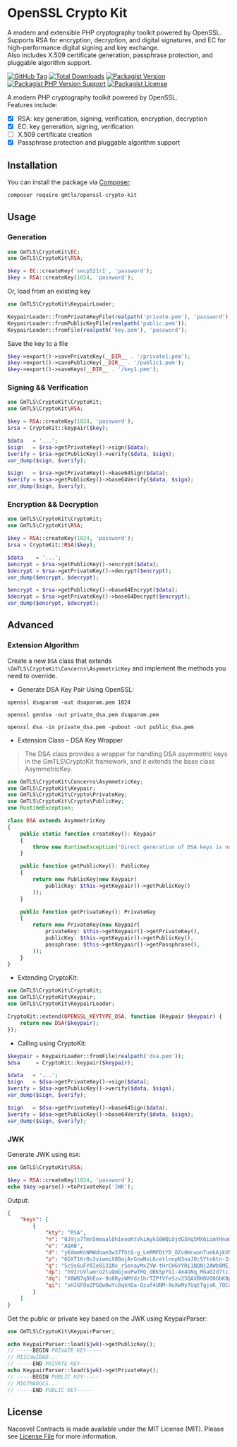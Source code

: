 # OpenSSL Crypto Kit

A modern and extensible PHP cryptography toolkit powered by OpenSSL.  
Supports RSA for encryption, decryption, and digital signatures, and EC for high-performance digital signing and key exchange.  
Also includes X.509 certificate generation, passphrase protection, and pluggable algorithm support.

[![GitHub Tag](https://img.shields.io/github/v/tag/gmtls/openssl-crypto-kit)](https://github.com/gmtls/openssl-crypto-kit/tags)
[![Total Downloads](https://img.shields.io/packagist/dt/gmtls/openssl-crypto-kit?style=flat-square)](https://packagist.org/packages/gmtls/openssl-crypto-kit)
[![Packagist Version](https://img.shields.io/packagist/v/gmtls/openssl-crypto-kit)](https://packagist.org/packages/gmtls/openssl-crypto-kit)
[![Packagist PHP Version Support](https://img.shields.io/packagist/php-v/gmtls/openssl-crypto-kit)](https://github.com/gmtls/openssl-crypto-kit)
[![Packagist License](https://img.shields.io/github/license/gmtls/openssl-crypto-kit)](https://github.com/gmtls/openssl-crypto-kit)

A modern PHP cryptography toolkit powered by OpenSSL.  
Features include:

- [x] RSA: key generation, signing, verification, encryption, decryption
- [x] EC: key generation, signing, verification
- [ ] X.509 certificate creation
- [x] Passphrase protection and pluggable algorithm support

## Installation

You can install the package via [Composer](https://getcomposer.org/):

```bash
composer require gmtls/openssl-crypto-kit
```

## Usage

### Generation

```php
use GmTLS\CryptoKit\EC;
use GmTLS\CryptoKit\RSA;

$key = EC::createKey('secp521r1', 'password');
$key = RSA::createKey(1024, 'password');
```

Or, load from an existing key

```php
use GmTLS\CryptoKit\KeypairLoader;

KeypairLoader::fromPrivateKeyFile(realpath('private.pem'), 'password');
KeypairLoader::fromPublicKeyFile(realpath('public.pem'));
KeypairLoader::fromFile(realpath('key.pem'), 'password');
```

Save the key to a file

```php
$key->export()->savePrivateKey(__DIR__ . '/private1.pem');
$key->export()->savePublicKey(__DIR__ . '/public1.pem');
$key->export()->saveKeys(__DIR__ . '/key1.pem');
```

### Signing && Verification

```php
use GmTLS\CryptoKit\CryptoKit;
use GmTLS\CryptoKit\RSA;

$key = RSA::createKey(1024, 'password');
$rsa = CryptoKit::keypair($key);

$data   = '...';
$sign   = $rsa->getPrivateKey()->sign($data);
$verify = $rsa->getPublicKey()->verify($data, $sign);
var_dump($sign, $verify);

$sign   = $rsa->getPrivateKey()->base64Sign($data);
$verify = $rsa->getPublicKey()->base64Verify($data, $sign);
var_dump($sign, $verify);
```

### Encryption && Decryption

```php
use GmTLS\CryptoKit\CryptoKit;
use GmTLS\CryptoKit\RSA;

$key = RSA::createKey(1024, 'password');
$rsa = CryptoKit::RSA($key);

$data    = '...';
$encrypt = $rsa->getPublicKey()->encrypt($data);
$decrypt = $rsa->getPrivateKey()->decrypt($encrypt);
var_dump($encrypt, $decrypt);

$encrypt = $rsa->getPublicKey()->base64Encrypt($data);
$decrypt = $rsa->getPrivateKey()->base64Decrypt($encrypt);
var_dump($encrypt, $decrypt);
```

## Advanced

### Extension Algorithm

Create a new `DSA` class that extends `\GmTLS\CryptoKit\Concerns\AsymmetricKey` and implement the methods you need to override.

- Generate DSA Key Pair Using OpenSSL:

```shell
openssl dsaparam -out dsaparam.pem 1024

openssl gendsa -out private_dsa.pem dsaparam.pem

openssl dsa -in private_dsa.pem -pubout -out public_dsa.pem
```

- Extension Class – DSA Key Wrapper

> The DSA class provides a wrapper for handling DSA asymmetric keys in the GmTLS\CryptoKit framework, and it extends the base class AsymmetricKey.

```php
use GmTLS\CryptoKit\Concerns\AsymmetricKey;
use GmTLS\CryptoKit\Keypair;
use GmTLS\CryptoKit\Crypto\PrivateKey;
use GmTLS\CryptoKit\Crypto\PublicKey;
use RuntimeException;

class DSA extends AsymmetricKey
{
    public static function createKey(): Keypair
    {
        throw new RuntimeException('Direct generation of DSA keys is not supported');
    }

    public function getPublicKey(): PublicKey
    {
        return new PublicKey(new Keypair(
            publicKey: $this->getKeypair()->getPublicKey()
        ));
    }

    public function getPrivateKey(): PrivateKey
    {
        return new PrivateKey(new Keypair(
            privateKey: $this->getKeypair()->getPrivateKey(),
            publicKey: $this->getKeypair()->getPublicKey(),
            passphrase: $this->getKeypair()->getPassphrase(),
        ));
    }
}
```

- Extending CryptoKit:

```php
use GmTLS\CryptoKit\CryptoKit;
use GmTLS\CryptoKit\Keypair;
use GmTLS\CryptoKit\KeypairLoader;

CryptoKit::extend(OPENSSL_KEYTYPE_DSA, function (Keypair $keypair) {
    return new DSA($keypair);
});
```

- Calling using CryptoKit:

```php
$keypair = KeypairLoader::fromFile(realpath('dsa.pem'));
$dsa     = CryptoKit::keypair($keypair);

$data   = '...';
$sign   = $dsa->getPrivateKey()->sign($data);
$verify = $dsa->getPublicKey()->verify($data, $sign);
var_dump($sign, $verify);

$sign   = $dsa->getPrivateKey()->base64Sign($data);
$verify = $dsa->getPublicKey()->base64Verify($data, $sign);
var_dump($sign, $verify);
```

### JWK

Generate JWK using `RSA`:

```php
use GmTLS\CryptoKit\RSA;

$key = RSA::createKey(1024, 'password');
echo $key->parse()->toPrivateKey('JWK');
```

Output:

```json
{
    "keys": [
        {
            "kty": "RSA",
            "n": "0J9js7Tmn5meaal0h1eooKtVkiAykS8WQLOjdGXHq5MX6iimYHna04N_u18bWu02OsULOFj96nuA9C4MvYdFMxPGN8v6j_a2CQRnuIoAtizy1umYkZyBT5LnTmOMG3UOqAFIXDyVrsegYHRTsn0cr8ncYUhHhpBZX7A-Ly7gbYk=",
            "e": "AQAB",
            "d": "yEAmmKnNMWdoam3w37ThtQ-g_LmRMFDtYD_OZv0HcwanTumkAjkVNjAkHHvHKzlE85aOFZE-caQI_Nly-z3rycbHxouVDoWSKaPFZ89yPyo-CEJYLSoEuyYVrjUthl285-5mgXf1Oi8T_EUrT_yn-QDKWpGL1YIiOLMlpsPmIB0=",
            "p": "6GXT1Kr0u3viwmiX80ajArGnwNsL6cetlnnpN3naJ0c5Yto6tn-2mOMsCZXT0M8Uch0IDK8wT2ZPUi4y0qpaZw==",
            "q": "5c9s6uFY0Ie8131Nx_rSenayMxZYW-tHrCH6YYRi1NQNj2AWb8MEJlSvtspE2aVLL9H0-RLJtrOXtqI4My_ijw==",
            "dp": "h9IrUVlwmro2tuQmGjooPwTRQ_dBKSpYG1-4m4GNq_MGaO2d7tcJQqVSMW_tUVYVXvP0pmUk2OK0bRUvAswo9Q==",
            "dq": "X8WB7qDbEox-9o8RyzWMYdz1hrTZPfVfeSzv25QAXBHDVO0GbK0pHZBNajABYXKxUsx8-xAJYEqX_1S7dxmNoQ==",
            "qi": "sHJGFOo2PGOw0wYc8qkhDa-Qzuf4UNM-XoXwMy7UqtTgjaK_7QCaXjF5E7it3oBBnOiNutyrl2zXIerXm7-TiQ=="
        }
    ]
}
```

Get the public or private key based on the JWK using KeypairParser:

```php
use GmTLS\CryptoKit\KeypairParser;

echo KeypairParser::load($jwk)->getPublicKey();
// -----BEGIN PRIVATE KEY-----
// MIICdwIBAD...
// -----END PRIVATE KEY-----
echo KeypairParser::load($jwk)->getPrivateKey();
// -----BEGIN PUBLIC KEY-----
// MIGfMA0GCS...
// -----END PUBLIC KEY-----
```

## License

Nacosvel Contracts is made available under the MIT License (MIT). Please see [License File](LICENSE) for more information.

